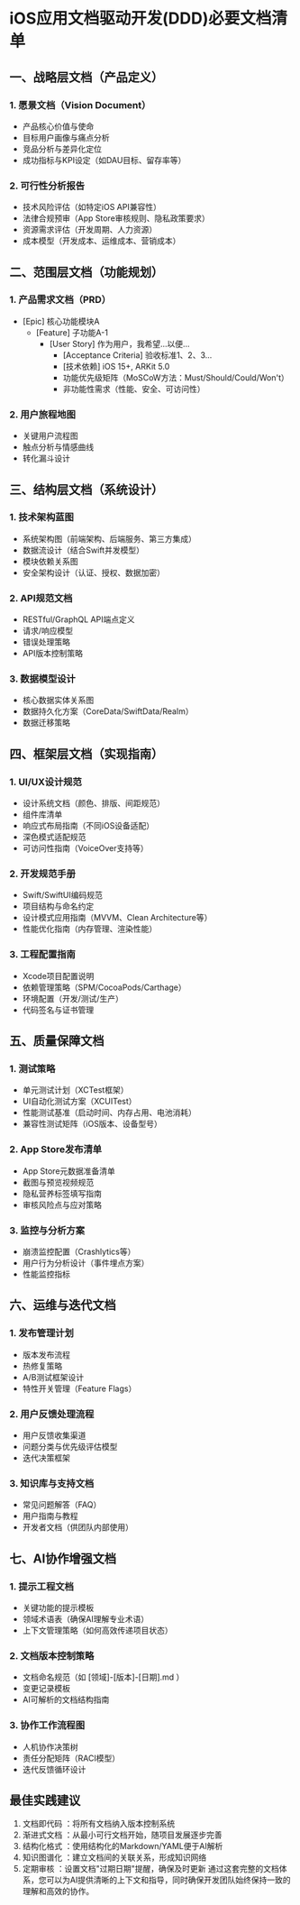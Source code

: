 # iOS应用文档驱动开发(DDD)必要文档清单

## 一、战略层文档（产品定义）

### 1. 愿景文档（Vision Document）
- 产品核心价值与使命
- 目标用户画像与痛点分析
- 竞品分析与差异化定位
- 成功指标与KPI设定（如DAU目标、留存率等）

### 2. 可行性分析报告
- 技术风险评估（如特定iOS API兼容性）
- 法律合规预审（App Store审核规则、隐私政策要求）
- 资源需求评估（开发周期、人力资源）
- 成本模型（开发成本、运维成本、营销成本）

## 二、范围层文档（功能规划）

### 1. 产品需求文档（PRD）
- [Epic] 核心功能模块A
  - [Feature] 子功能A-1
    - [User Story] 作为用户，我希望...以便...
      - [Acceptance Criteria] 验收标准1、2、3...
      - [技术依赖] iOS 15+, ARKit 5.0
      - 功能优先级矩阵（MoSCoW方法：Must/Should/Could/Won't）
      - 非功能性需求（性能、安全、可访问性）
### 2. 用户旅程地图
- 关键用户流程图
- 触点分析与情感曲线
- 转化漏斗设计

## 三、结构层文档（系统设计）

### 1. 技术架构蓝图
- 系统架构图（前端架构、后端服务、第三方集成）
- 数据流设计（结合Swift并发模型）
- 模块依赖关系图
- 安全架构设计（认证、授权、数据加密）
### 2. API规范文档
- RESTful/GraphQL API端点定义
- 请求/响应模型
- 错误处理策略
- API版本控制策略
### 3. 数据模型设计
- 核心数据实体关系图
- 数据持久化方案（CoreData/SwiftData/Realm）
- 数据迁移策略

## 四、框架层文档（实现指南）

### 1. UI/UX设计规范
- 设计系统文档（颜色、排版、间距规范）
- 组件库清单
- 响应式布局指南（不同iOS设备适配）
- 深色模式适配规范
- 可访问性指南（VoiceOver支持等）
### 2. 开发规范手册
- Swift/SwiftUI编码规范
- 项目结构与命名约定
- 设计模式应用指南（MVVM、Clean Architecture等）
- 性能优化指南（内存管理、渲染性能）
### 3. 工程配置指南
- Xcode项目配置说明
- 依赖管理策略（SPM/CocoaPods/Carthage）
- 环境配置（开发/测试/生产）
- 代码签名与证书管理

## 五、质量保障文档

### 1. 测试策略
- 单元测试计划（XCTest框架）
- UI自动化测试方案（XCUITest）
- 性能测试基准（启动时间、内存占用、电池消耗）
- 兼容性测试矩阵（iOS版本、设备型号）
### 2. App Store发布清单
- App Store元数据准备清单
- 截图与预览视频规范
- 隐私营养标签填写指南
- 审核风险点与应对策略
### 3. 监控与分析方案
- 崩溃监控配置（Crashlytics等）
- 用户行为分析设计（事件埋点方案）
- 性能监控指标

## 六、运维与迭代文档

### 1. 发布管理计划
- 版本发布流程
- 热修复策略
- A/B测试框架设计
- 特性开关管理（Feature Flags）
### 2. 用户反馈处理流程
- 用户反馈收集渠道
- 问题分类与优先级评估模型
- 迭代决策框架
### 3. 知识库与支持文档
- 常见问题解答（FAQ）
- 用户指南与教程
- 开发者文档（供团队内部使用）

## 七、AI协作增强文档

### 1. 提示工程文档
- 关键功能的提示模板
- 领域术语表（确保AI理解专业术语）
- 上下文管理策略（如何高效传递项目状态）
### 2. 文档版本控制策略
- 文档命名规范（如 [领域]-[版本]-[日期].md ）
- 变更记录模板
- AI可解析的文档结构指南
### 3. 协作工作流程图
- 人机协作决策树
- 责任分配矩阵（RACI模型）
- 迭代反馈循环设计
## 最佳实践建议
1. 文档即代码 ：将所有文档纳入版本控制系统
2. 渐进式文档 ：从最小可行文档开始，随项目发展逐步完善
3. 结构化格式 ：使用结构化的Markdown/YAML便于AI解析
4. 知识图谱化 ：建立文档间的关联关系，形成知识网络
5. 定期审核 ：设置文档"过期日期"提醒，确保及时更新
通过这套完整的文档体系，您可以为AI提供清晰的上下文和指导，同时确保开发团队始终保持一致的理解和高效的协作。